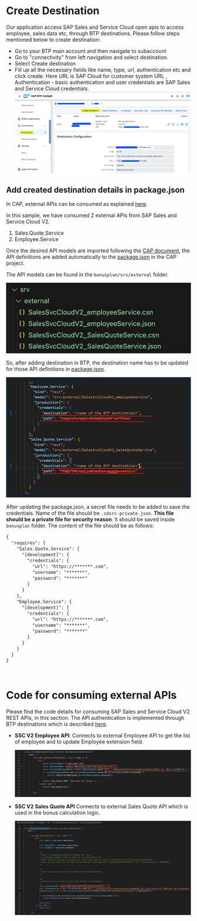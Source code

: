 # Create Destination

Our application access SAP Sales and Service Cloud open apis to access employee, sales data etc, through BTP destinations. Please follow steps mentioned below to create destination:

* Go to your BTP main account and then navigate to subaccount
* Go to "connectivity" from left navigation and select destination.
* Select Create destination 
* Fill up all the necessary fields like name, type, url, authentication etc and click create.
Here URL is SAP Cloud for customer system URL , Authentication - basic authentication and user credentials are SAP Sales and Service Cloud credentials.
![Create destination ](../Images/create-destination.png "Create destination")

## Add created destination details in package.json
In CAP, external APIs can be consumed as explained [here](https://cap.cloud.sap/docs/guides/using-services). 

In this sample, we have consumed 2 external APIs from SAP Sales and Service Cloud V2.

1. Sales.Quote.Service
2. Employee.Service

Once the desired API models are imported following the [CAP document](https://cap.cloud.sap/docs/guides/using-services), the API definitions are added automatically to the [package.json](../bonusplan/package.json#L90-L108) in the CAP project.

The API models can be found in the `bonusplan/srv/external` folder.

![API Models](../Images/api-models.png "API Models")

So, after adding destination in BTP, the destination name has to be updated for those API definitions in [package.json](../bonusplan/package.json#L90-L108).

![Destination in package.json ](../Images/updated-destination-in-package-json.png "Destination in package.json")

After updating the package.json, a secret file needs to be added to save the credentials. Name of the file should be `.cdsrc-private.json`. **This file should be a private file for security reason**. It should be saved inside `bonusplan` folder. The content of the file should be as follows:
```
{
  "requires": {
    "Sales.Quote.Service": {
      "[development]": {
        "credentials": {
          "url": "https://*******.com",
          "username": "*******",
          "password": "*******"
        }
      }
    },
    "Employee.Service": {
      "[development]": {
        "credentials": {
          "url": "https://*******.com",
          "username": "*******",
          "password": "*******"
        }
      }
    }
  }
}
```
<br>

# Code for consuming external APIs
Please find the code details for consuming SAP Sales and Service Cloud V2 REST APIs, in this section. The API authentication is implemented through BTP destinations which is described [here](#create-destination).

* **SSC V2 Employee API**:  Connects to external Employee API to get the list of employee and to update Employee extension field.

    ![app directory ](../Images/codeStructure/sscv2EmployeeApi.png "app directory")
    
* **SSC V2 Sales Quote API** Connects to external Sales Quote API which is used in the bonus calculation logic.

    ![app directory ](../Images/codeStructure/sscv2SalesQuoteApi.png "app directory")
    
